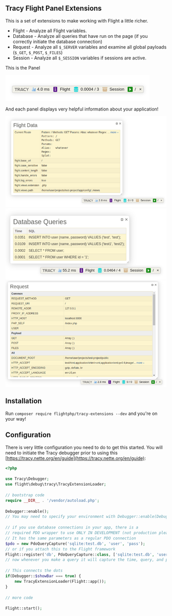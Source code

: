Tracy Flight Panel Extensions
------

This is a set of extensions to make working with Flight a little richer.

- Flight - Analyze all Flight variables.
- Database - Analyze all queries that have run on the page (if you correctly initiate the database connection)
- Request - Analyze all `$_SERVER` variables and examine all global payloads (`$_GET`, `$_POST`, `$_FILES`)
- Session - Analyze all `$_SESSION` variables if sessions are active.

This is the Panel

![Flight Bar](flight-tracy-bar.png)

And each panel displays very helpful information about your application!

![Flight Data](flight-var-data.png)
![Flight Database](flight-db.png)
![Flight Request](flight-request.png)

Installation
-------
Run `composer require flightphp/tracy-extensions --dev` and you're on your way!

Configuration
-------
There is very little configuration you need to do to get this started. You will need to initiate the Tracy debugger prior to using this [https://tracy.nette.org/en/guide](https://tracy.nette.org/en/guide):

```php
<?php

use Tracy\Debugger;
use flight\debug\tracy\TracyExtensionLoader;

// bootstrap code
require __DIR__ . '/vendor/autoload.php';

Debugger::enable();
// You may need to specify your environment with Debugger::enable(Debugger::DEVELOPMENT)

// if you use database connections in your app, there is a 
// required PDO wrapper to use ONLY IN DEVELOPMENT (not production please!)
// It has the same parameters as a regular PDO connection
$pdo = new PdoQueryCapture('sqlite:test.db', 'user', 'pass');
// or if you attach this to the Flight framework
Flight::register('db', PdoQueryCapture::class, ['sqlite:test.db', 'user', 'pass']);
// now whenever you make a query it will capture the time, query, and parameters

// This connects the dots
if(Debugger::$showBar === true) {
	new TracyExtensionLoader(Flight::app());
}

// more code

Flight::start();
```